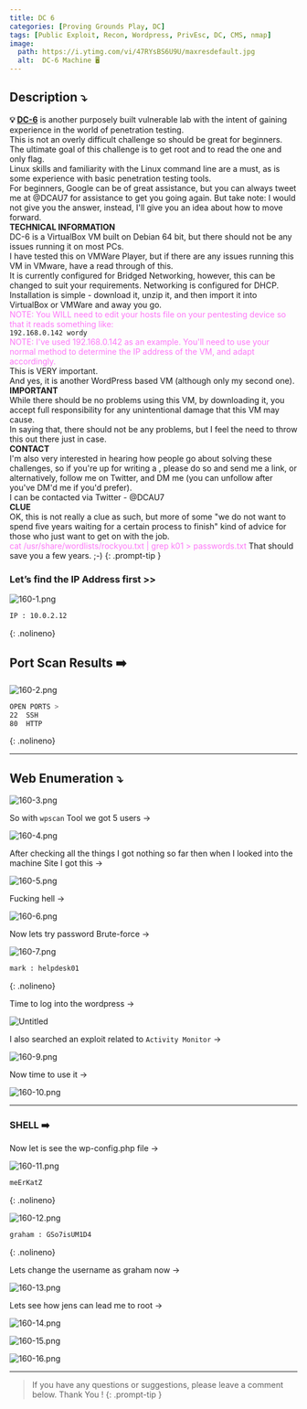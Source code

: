 ```yaml
---
title: DC 6
categories: [Proving Grounds Play, DC]
tags: [Public Exploit, Recon, Wordpress, PrivEsc, DC, CMS, nmap]
image:
  path: https://i.ytimg.com/vi/47RYsBS6U9U/maxresdefault.jpg
  alt:  DC-6 Machine 🖥️
---
```



## **Description ⤵️**

>
**💡 [DC-6](https://www.vulnhub.com/entry/dc-6,315/)** is another purposely built vulnerable lab with the intent of gaining experience in the world of penetration testing.
<br>
This is not an overly difficult challenge so should be great for beginners.
<br>
The ultimate goal of this challenge is to get root and to read the one and only flag.
<br>
Linux skills and familiarity with the Linux command line are a must, as is some experience with basic penetration testing tools.
<br>
For beginners, Google can be of great assistance, but you can always tweet me at @DCAU7 for assistance to get you going again. But take note: I would not give you the answer, instead, I'll give you an idea about how to move forward.
<br>
**TECHNICAL INFORMATION**
<br>
DC-6 is a VirtualBox VM built on Debian 64 bit, but there should not be any issues running it on most PCs.
<br>
I have tested this on VMWare Player, but if there are any issues running this VM in VMware, have a read through of this.
<br>
It is currently configured for Bridged Networking, however, this can be changed to suit your requirements. Networking is configured for DHCP.
<br>
Installation is simple - download it, unzip it, and then import it into VirtualBox or VMWare and away you go.
<br>
<span style="color:#fd77f8">NOTE: You WILL need to edit your hosts file on your pentesting device so that it reads something like:</span>
<br>
`192.168.0.142 wordy`
<br>
<span style="color:#fd77f8">NOTE: I've used 192.168.0.142 as an example. You'll need to use your normal method to determine the IP address of the VM, and adapt accordingly.</span>
<br>
This is VERY important.
<br>
And yes, it is another WordPress based VM (although only my second one).
<br>
**IMPORTANT**
<br>
While there should be no problems using this VM, by downloading it, you accept full responsibility for any unintentional damage that this VM may cause.
<br>
In saying that, there should not be any problems, but I feel the need to throw this out there just in case.
<br>
**CONTACT**
<br>
I'm also very interested in hearing how people go about solving these challenges, so if you're up for writing a , please do so and send me a link, or alternatively, follow me on Twitter, and DM me (you can unfollow after you've DM'd me if you'd prefer).
<br>
I can be contacted via Twitter - @DCAU7
<br>
**CLUE**
<br>
OK, this is not really a clue as such, but more of some "we do not want to spend five years waiting for a certain process to finish" kind of advice for those who just want to get on with the job.
<br>
<span style="color:#fd77f8">cat /usr/share/wordlists/rockyou.txt | grep k01 > passwords.txt</span> That should save you a few years. ;-)
{: .prompt-tip }

### Let’s find the IP Address first >>

![160-1.png](/Vulnhub-Files/img/DC-6/160-1.png)

```bash
IP : 10.0.2.12
```
{: .nolineno}

## Port Scan Results ➡️

![160-2.png](/Vulnhub-Files/img/DC-6/160-2.png)

```bash
OPEN PORTS >
22  SSH
80  HTTP
```
{: .nolineno}

___

## Web Enumeration ⤵️

![160-3.png](/Vulnhub-Files/img/DC-6/160-3.png)

So with `wpscan` Tool we got 5 users →

![160-4.png](/Vulnhub-Files/img/DC-6/160-4.png)

After checking all the things I got nothing so far then when I looked into the machine Site I got this →

![160-5.png](/Vulnhub-Files/img/DC-6/160-5.png)

Fucking hell →

![160-6.png](/Vulnhub-Files/img/DC-6/160-6.png)

Now lets try password Brute-force →

![160-7.png](/Vulnhub-Files/img/DC-6/160-7.png)

```bash
mark : helpdesk01
```
{: .nolineno}

Time to log into the wordpress →

![Untitled](/Vulnhub-Files/img/DC-6/Untitled.png)

I also searched an exploit related to `Activity Monitor` →

![160-9.png](/Vulnhub-Files/img/DC-6/160-9.png)

Now time to use it →

![160-10.png](/Vulnhub-Files/img/DC-6/160-10.png)

---

### **SHELL ➡️**

Now let is see the wp-config.php file →

![160-11.png](/Vulnhub-Files/img/DC-6/160-11.png)

```bash
meErKatZ
```
{: .nolineno}

![160-12.png](/Vulnhub-Files/img/DC-6/160-12.png)

```bash
graham : GSo7isUM1D4
```
{: .nolineno}

Lets change the username as graham now →

![160-13.png](/Vulnhub-Files/img/DC-6/160-13.png)

Lets see how jens can lead me to root →

![160-14.png](/Vulnhub-Files/img/DC-6/160-14.png)

![160-15.png](/Vulnhub-Files/img/DC-6/160-15.png)

![160-16.png](/Vulnhub-Files/img/DC-6/160-16.png)

---

> If you have any questions or suggestions, please leave a comment below.
Thank You ! 
{: .prompt-tip }